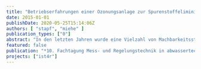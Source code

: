 ```yaml
---
title: "Betriebserfahrungen einer Ozonungsanlage zur Spurenstoffeliminierung mittels SAK254-Differenz-Regelung"
date: 2015-01-01
publishDate: 2020-05-25T15:14:06Z
authors: [ "stapf", "miehe" ]
publication_types: ["0"]
abstract: "In den letzten Jahren wurde eine Vielzahl von Machbarkeitsstudien für die Aufrüstung von Kläranlagen mit einer weitergehenden Reinigungsstufe zur Reduzierung der Einleitung von organischen Spurenstoffen in Oberflächengewässer durchgeführt. Die eingesetzten technischen Maßnahmen basieren meistens auf der adsorptiven Wirkung von granulierter (GAK) bzw. pulverförmiger Aktivkohle (PAK) oder der Oxidation mittels Ozon. Während Spurenstoffe bei der Adsorption an die Aktivkohle physisch aus dem Wasser entfernt werden, so werden diese bei der Reaktion mit Ozon in andere Moleküle transformiert. Daher ist eine Spurenstoffelimination in diesem Zusammenhang als Primärelimination aufzufassen. Für einen ökonomischen und effizienten Betrieb dieser technischen Maßnahmen sind geeignete Steuer- und Regelungskonzepte erforderlich. Da eine Onlinemessung der Zielsubstanz(en) aufgrund des analytischen Aufwands nicht möglich ist, werden andere Indikatoren für die Dosisanpassung an eine variierende Wasserqualität benötigt. Ein häufig verwendeter Indikator zur Abschätzung der Spurenstoffelimination ist die auf den gelösten organischen Kohlenstoff (DOC) bezogene Ozonzehrung (mg O3 / mg DOC), die beispielsweise für eine frachtproportionale Steuerung verwendet werden kann. Diese Steuerung erlaubt jedoch keine direkte Prozesskontrolle und zur Berücksichtigung des stark ozonzehrenden Nitrits (3,4 mg O3 / mg-N) kann ein zusätzlicher Messaufwand nötig sein. Eine Alternative dazu bildet die relative Abnahme des spektralen Absorptionskoeffizienten SAK254 (delta SAK254), für welche in mehreren Studien wie z.B. [1-5] eine Korrelation mit der Spurenstoffeliminierung verschiedener Substanzen beschrieben wurde. Das erzielte delta SAK254 wird dabei von der effektiven Ozonzehrung im Wasser beeinflusst, so dass eine veränderte Wasserqualität entsprechend detektiert und durch eine Anpassung der Ozondosis ausgeglichen werden kann. Die Verwendung einer Regelung mit dem Ziel eine konstante SAK254 – Reduzierung und damit auch eine entsprechend konstante Spurenstoffelimination zu gewährleisten, bietet daher auch den Vorteil einer direkten Prozesskontrolle. Auf eine zusätzliche Onlinemessung des Nitrits kann ebenfalls verzichtet werden. Die Verwendung des delta SAK254 könnte auch für eine Pulveraktivkohledosierung interessant sein, da in den Arbeiten von [6; 7] ebenfalls ein Zusammenhang zwischen dem delta SAK254 und der Spurenstoffelimination gezeigt werden konnte."
featured: false
publication: "*10. Fachtagung Mess- und Regelungstechnik in abwassertechnischen Anlagen - Konzepte, Erfahrungen, Trends*"
projects: ["ist4r"]
---
```


